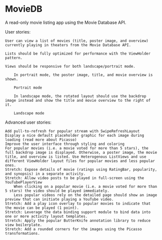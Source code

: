 # MovieDB
A read-only movie listing app using the Movie Database API.

User stories:

    User can view a list of movies (title, poster image, and overview) currently playing in theaters from the Movie Database API.

    Lists should be fully optimized for performance with the ViewHolder pattern.

    Views should be responsive for both landscape/portrait mode.

        In portrait mode, the poster image, title, and movie overview is shown.

        Portrait mode

        In landscape mode, the rotated layout should use the backdrop image instead and show the title and movie overview to the right of it.

        Landscape mode

Advanced user stories:

    Add pull-to-refresh for popular stream with SwipeRefreshLayout 
    Display a nice default placeholder graphic for each image during loading (read more about Picasso) 
    Improve the user interface through styling and coloring 
    For popular movies (i.e. a movie voted for more than 5 stars), the full backdrop image is displayed. Otherwise, a poster image, the movie title, and overview is listed. Use Heterogenous ListViews and use different ViewHolder layout files for popular movies and less popular ones. 
    Stretch: Expose details of movie (ratings using RatingBar, popularity, and synopsis) in a separate activity. 
    Stretch: Allow video posts to be played in full-screen using the YouTubePlayerView 
        When clicking on a popular movie (i.e. a movie voted for more than 5 stars) the video should be played immediately.
        Less popular videos rely on the detailed page should show an image preview that can initiate playing a YouTube video.
    Stretch: Add a play icon overlay to popular movies to indicate that the movie can be played (1 point).
    Stretch: Leverage the data binding support module to bind data into one or more activity layout templates. 
    Stretch: Apply the popular ButterKnife annotation library to reduce view boilerplate. 
    Stretch: Add a rounded corners for the images using the Picasso transformations. 
